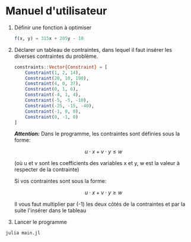 # Manuel d'utilisateur

1. Définir une fonction à optimiser

   ```julia
   f(x, y) = 315x + 205y - 10
   ```

2. Déclarer un tableau de contraintes, dans lequel il faut insérer les diverses contraintes du problème.

   ```julia
   constraints::Vector{Constraint} = [
       Constraint(1, 2, 14),
       Constraint(20, 10, 190),
       Constraint(4, 0, 37),
       Constraint(0, 1, 6),
       Constraint(-4, 1, 4),
       Constraint(-5, -5, -10),
       Constraint(-25, -15, -40),
       Constraint(-1, 0, 0),
       Constraint(0, -1, 0)
   ]
   ```

   **_Attention:_**
   Dans le programme, les contraintes sont définies sous la forme:

   $$
   u \cdot x + v \cdot y \leqslant w
   $$

   (où u et v sont les coefficients des variables x et y, w est la valeur à respecter de la contrainte)

   Si vos contraintes sont sous la forme:

   $$
   u \cdot x + v \cdot y \geqslant w
   $$

   Il vous faut multiplier par (-1) les deux côtés de la contraintes et par la suite l'insérer dans le tableau

3. Lancer le programme

```bash
julia main.jl
```
